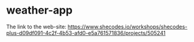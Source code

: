 # weather-app
The link to the web-site: [https://www.shecodes.io/workshops/shecodes-plus-d09df091-4c2f-4b53-afd0-e5a761571836/projects/505241
](https://www.shecodes.io/cohorts/403/projects/505241)
